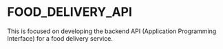 # FOOD_DELIVERY_API
This is focused on developing the backend API (Application Programming Interface) for a food delivery service.
